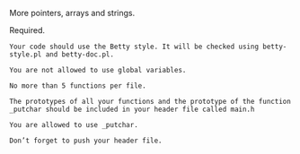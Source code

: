 

More pointers, arrays and strings.


Required.

	Your code should use the Betty style. It will be checked using betty-style.pl and betty-doc.pl.

	You are not allowed to use global variables.

	No more than 5 functions per file.

	The prototypes of all your functions and the prototype of the function _putchar should be included in your header file called main.h	

	You are allowed to use _putchar.

	Don’t forget to push your header file.

